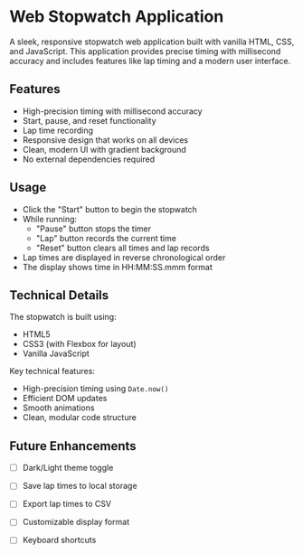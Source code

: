 # Web Stopwatch Application

A sleek, responsive stopwatch web application built with vanilla HTML, CSS, and JavaScript. This application provides precise timing with millisecond accuracy and includes features like lap timing and a modern user interface.


## Features

- High-precision timing with millisecond accuracy
- Start, pause, and reset functionality
- Lap time recording
- Responsive design that works on all devices
- Clean, modern UI with gradient background
- No external dependencies required


## Usage

- Click the "Start" button to begin the stopwatch
- While running:
  - "Pause" button stops the timer
  - "Lap" button records the current time
  - "Reset" button clears all times and lap records
- Lap times are displayed in reverse chronological order
- The display shows time in HH:MM:SS.mmm format

## Technical Details

The stopwatch is built using:
- HTML5
- CSS3 (with Flexbox for layout)
- Vanilla JavaScript

Key technical features:
- High-precision timing using `Date.now()`
- Efficient DOM updates
- Smooth animations
- Clean, modular code structure


## Future Enhancements

- [ ] Dark/Light theme toggle
- [ ] Save lap times to local storage
- [ ] Export lap times to CSV
- [ ] Customizable display format
- [ ] Keyboard shortcuts

